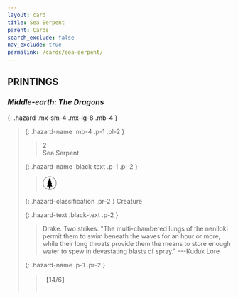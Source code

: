 ```yaml
---
layout: card
title: Sea Serpent
parent: Cards
search_exclude: false
nav_exclude: true
permalink: /cards/sea-serpent/
---
```


## PRINTINGS


### _Middle-earth: The Dragons_

{: .hazard .mx-sm-4 .mx-lg-8 .mb-4 }
> {: .hazard-name .mb-4 .p-1 .pl-2 }
> > <div class="hazard-mp">2</div>
> > <div class="card-name">Sea Serpent</div>
>
> {: .hazard-name .black-text .p-1 .pl-2 }
> > ![](/assets/images/wilderness.svg)
>
> {: .hazard-classification .pr-2 }
> Creature
>
> {: .hazard-text .black-text .p-2 }
> > Drake. Two strikes.   "The multi-chambered lungs of the neniloki permit them to swim beneath the waves for an hour or more, while their long throats provide them the means to store enough water to spew in devastating blasts of spray." ---Kuduk Lore 
>
> {: .hazard-name .p-1 .pr-2 }
> > <div class="card-shield">【14/6】</div>
> > <div class="card-corruption">&nbsp;</div>
